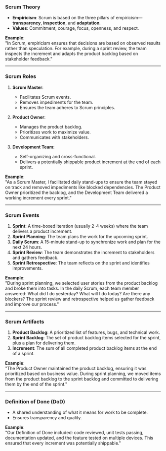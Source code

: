 ### **Scrum Theory**
- **Empiricism**: Scrum is based on the three pillars of empiricism—**transparency**, **inspection**, and **adaptation**.
- **Values**: Commitment, courage, focus, openness, and respect.

**Example**:  
"In Scrum, empiricism ensures that decisions are based on observed results rather than speculation. For example, during a sprint review, the team inspects the increment and adapts the product backlog based on stakeholder feedback."

---

### **Scrum Roles**
1. **Scrum Master**:
   - Facilitates Scrum events.
   - Removes impediments for the team.
   - Ensures the team adheres to Scrum principles.

2. **Product Owner**:
   - Manages the product backlog.
   - Prioritizes work to maximize value.
   - Communicates with stakeholders.

3. **Development Team**:
   - Self-organizing and cross-functional.
   - Delivers a potentially shippable product increment at the end of each sprint.

**Example**:  
"As a Scrum Master, I facilitated daily stand-ups to ensure the team stayed on track and removed impediments like blocked dependencies. The Product Owner prioritized the backlog, and the Development Team delivered a working increment every sprint."

---

### **Scrum Events**
1. **Sprint**: A time-boxed iteration (usually 2-4 weeks) where the team delivers a product increment.
2. **Sprint Planning**: The team plans the work for the upcoming sprint.
3. **Daily Scrum**: A 15-minute stand-up to synchronize work and plan for the next 24 hours.
4. **Sprint Review**: The team demonstrates the increment to stakeholders and gathers feedback.
5. **Sprint Retrospective**: The team reflects on the sprint and identifies improvements.

**Example**:  
"During sprint planning, we selected user stories from the product backlog and broke them into tasks. In the daily Scrum, each team member answered: What did I do yesterday? What will I do today? Are there any blockers? The sprint review and retrospective helped us gather feedback and improve our process."

---

### **Scrum Artifacts**
1. **Product Backlog**: A prioritized list of features, bugs, and technical work.
2. **Sprint Backlog**: The set of product backlog items selected for the sprint, plus a plan for delivering them.
3. **Increment**: The sum of all completed product backlog items at the end of a sprint.

**Example**:  
"The Product Owner maintained the product backlog, ensuring it was prioritized based on business value. During sprint planning, we moved items from the product backlog to the sprint backlog and committed to delivering them by the end of the sprint."

---

### **Definition of Done (DoD)**
- A shared understanding of what it means for work to be complete.
- Ensures transparency and quality.

**Example**:  
"Our Definition of Done included: code reviewed, unit tests passing, documentation updated, and the feature tested on multiple devices. This ensured that every increment was potentially shippable."